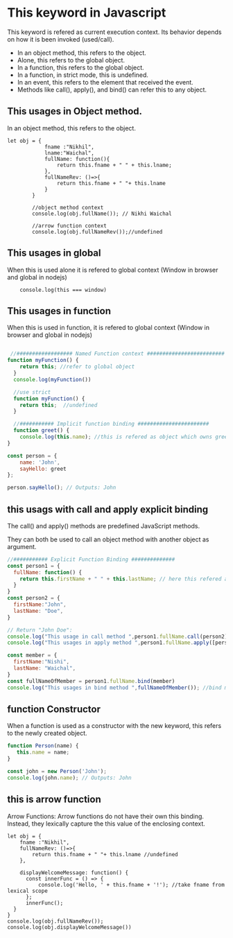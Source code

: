 # This keyword in Javascript

This keyword is refered as current execution context.
Its behavior depends on how it is been invoked (used/call).


- In an object method, this refers to the object.
- Alone, this refers to the global object.
- In a function, this refers to the global object.
- In a function, in strict mode, this is undefined.
- In an event, this refers to the element that received the event.
- Methods like call(), apply(), and bind() can refer this to any object.

## This usages in Object method.
In an object method, this refers to the object.
```
let obj = {
            fname :"Nikhil",
            lname:"Waichal",
            fullName: function(){
                return this.fname + " " + this.lname;
            },
            fullNameRev: ()=>{
                return this.fname + " "+ this.lname
            }
        }

        //object method context
        console.log(obj.fullName()); // Nikhi Waichal

        //arrow function context
        console.log(obj.fullNameRev());//undefined
```

## This usages in global
When this is used alone it is refered to global context (Window in browser and global in nodejs)

```
    console.log(this === window)
```
## This usages in function
When this is used in function, it is refered to global context (Window in browser and global in nodejs)

```javascript

 //################## Named Function context #########################
function myFunction() {
    return this; //refer to global object
  }
  console.log(myFunction())

  //use strict
  function myFunction() {
    return this;  //undefined
  }

  //########### Implicit function binding #######################
  function greet() {
    console.log(this.name); //this is refered as object which owns greet function
}

const person = {
    name: 'John',
    sayHello: greet
};

person.sayHello(); // Outputs: John
  ```


  ## this usags with call and apply explicit binding
The call() and apply() methods are predefined JavaScript methods.

They can both be used to call an object method with another object as argument.

```javascript
//########### Explicit Function Binding ##############
const person1 = {
  fullName: function() {
    return this.firstName + " " + this.lastName; // here this refered as person2 obj
  }
}
const person2 = {
  firstName:"John",
  lastName: "Doe",
}

// Return "John Doe":
console.log("This usage in call method ",person1.fullName.call(person2)); //call method
console.log("This usages in apply method ",person1.fullName.apply([person1])) //Apply method

const member = {
  firstName:"Nishi",
  lastName: "Waichal",
}
const fullNameOfMember = person1.fullName.bind(member)
console.log("This usages in bind method ",fullNameOfMember()); //bind method
```

## function Constructor
 When a function is used as a constructor with the new keyword, this refers to the newly created object.
 ```javascript
 function Person(name) {
    this.name = name;
}

const john = new Person('John');
console.log(john.name); // Outputs: John
 ```

## this is arrow function
Arrow Functions: Arrow functions do not have their own this binding. Instead, they lexically capture the this value of the enclosing context.
```
let obj = {
    fname :"Nikhil",
    fullNameRev: ()=>{
        return this.fname + " "+ this.lname //undefined
    },
    
    displayWelcomeMessage: function() {
      const innerFunc = () => {
          console.log('Hello, ' + this.fname + '!'); //take fname from lexical scope
      };
      innerFunc();
  }
}
console.log(obj.fullNameRev());
console.log(obj.displayWelcomeMessage())
```